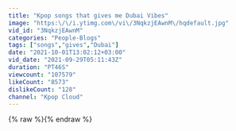 ```yaml
---
title: "Kpop songs that gives me Dubai Vibes"
image: "https:\/\/i.ytimg.com\/vi\/3NqkzjEAwnM\/hqdefault.jpg"
vid_id: "3NqkzjEAwnM"
categories: "People-Blogs"
tags: ["songs","gives","Dubai"]
date: "2021-10-01T13:02:12+03:00"
vid_date: "2021-09-29T05:11:43Z"
duration: "PT46S"
viewcount: "107579"
likeCount: "8573"
dislikeCount: "128"
channel: "Kpop Cloud"
---
```

{% raw %}{% endraw %}
